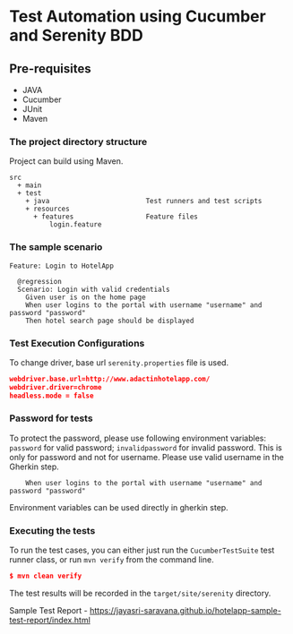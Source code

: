 # Test Automation using Cucumber and Serenity BDD


## Pre-requisites
* JAVA
* Cucumber
* JUnit
* Maven

### The project directory structure
Project can build using Maven. 
```Gherkin
src
  + main
  + test
    + java                        Test runners and test scripts
    + resources
      + features                  Feature files
          login.feature
```

### The sample scenario

```Gherkin
Feature: Login to HotelApp

  @regression
  Scenario: Login with valid credentials
    Given user is on the home page
    When user logins to the portal with username "username" and password "password"
    Then hotel search page should be displayed
```

### Test Execution Configurations
To change driver, base url `serenity.properties` file is used.
```json
webdriver.base.url=http://www.adactinhotelapp.com/
webdriver.driver=chrome
headless.mode = false
```

### Password for tests
To protect the password, please use following environment variables:
`password` for valid password; `invalidpassword` for invalid password.
This is only for password and not for username. Please use valid username in the Gherkin step.

```Gherkin
    When user logins to the portal with username "username" and password "password"
```

Environment variables can be used directly in gherkin step.

### Executing the tests
To run the test cases, you can either just run the `CucumberTestSuite` test runner class, or run `mvn verify` from the command line.

```json
$ mvn clean verify 
```

The test results will be recorded in the `target/site/serenity` directory.

Sample Test Report - https://jayasri-saravana.github.io/hotelapp-sample-test-report/index.html
